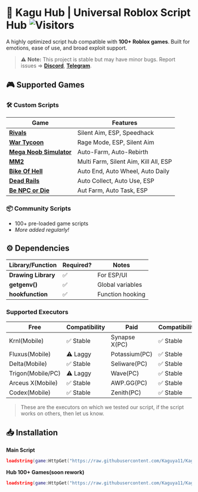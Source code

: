 # 🚀 Kagu Hub | Universal Roblox Script Hub ![Visitors](https://visitor-badge.laobi.icu/badge?page_id=Kaguya11.KaguHubRework)  

A highly optimized script hub compatible with **100+ Roblox games**. Built for emotions, ease of use, and broad exploit support.  

> ⚠️ **Note:** This project is stable but may have minor bugs. Report issues => [**Discord**](https://discord.gg/AkWWsyw2eG), [**Telegram**](https://t.me/Kaguyaa1).  

## 🎮 Supported Games  
### 🛠️ Custom Scripts  
| Game | Features |
|------|----------|
| [**Rivals**](https://www.roblox.com/games/17625359962/RIVALS) | Silent Aim, ESP, Speedhack |
| [**War Tycoon**](https://www.roblox.com/games/4639625707/Hovercrafts-War-Tycoon) | Rage Mode, ESP, Silent Aim |
| [**Mega Noob Simulator**](https://www.roblox.com/games/4543144283/THE-HATCH-Mega-Noob-Simulator) | Auto-Farm, Auto-Rebirth |
| [**MM2**](https://www.roblox.com/games/142823291/Murder-Mystery-2) | Multi Farm, Silent Aim, Kill All, ESP |
| [**Bike Of Hell**](https://www.roblox.com/games/14943334555/UPD-Bike-of-Hell) | Auto End, Auto Wheel, Auto Daily |
| [**Dead Rails**](https://www.roblox.com/games/116495829188952/Dead-Rails-Alpha) | Auto Collect, Auto Use, ESP |
| [**Be NPC or Die**](https://www.roblox.com/games/11276071411/Be-NPC-or-DIE) | Aut Farm, Auto Task, ESP |

### 📦 Community Scripts  
- 100+ pre-loaded game scripts  
- *More added regularly!*  

## ⚙️ Dependencies  
| Library/Function | Required? | Notes |
|-----------------|-----------|-------|
| **Drawing Library** | ✅ | For ESP/UI |
| **getgenv()** | ✅ | Global variables |
| **hookfunction** | ✅ | Function hooking |

### Supported Executors
| **Free**       | **Compatibility** | **Paid**         | **Compatibility** |
|----------------|-------------------|------------------|-------------------|
| Krnl(Mobile)   | ✅ Stable         | Synapse X(PC)    | ✅ Stable        |
| Fluxus(Mobile) | ⚠️ Laggy          | Potassium(PC)    | ✅ Stable        |
| Delta(Mobile)  | ✅ Stable         | Seliware(PC)     | ✅ Stable        |
| Trigon(Mobile/PC)| ⚠️ Laggy        | Wave(PC)         | ✅ Stable        |  
| Arceus X(Mobile) | ✅ Stable       | AWP.GG(PC)       | ✅ Stable        |
| Codex(Mobile)   |  ✅ Stable       | Zenith(PC)       | ✅ Stable        |
> These are the executors on which we tested our script, if the script works on others, then let us know.
## 📥 Installation
**Main Script**  
```lua
loadstring(game:HttpGet("https://raw.githubusercontent.com/Kaguya11/KaguHubRework/main/Scripts/Loader.lua"))()
```
**Hub 100+ Games(soon rework)**
```lua
loadstring(game:HttpGet("https://raw.githubusercontent.com/Kaguya11/KaguHubRework/main/KaguHub"))()
```

